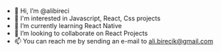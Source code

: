 - 👋 Hi, I’m @alibireci
- 👀 I'm interested in Javascript, React, Css projects
- 🌱 I’m currently learning React Native
- 💞️ I’m looking to collaborate on React Projects
- 📫 You can reach me by sending an e-mail to ali.birecik@gmail.com

